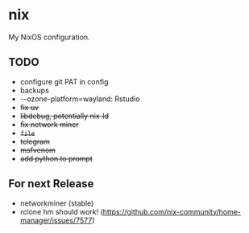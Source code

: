 # nix

My NixOS configuration.

## TODO
- configure git PAT in config
- backups
- --ozone-platform=wayland: Rstudio
- ~~fix uv~~
- ~~libdebug, potentially nix-ld~~
- ~~fix network miner~~
- ~~`file`~~
- ~~telegram~~
- ~~msfvenom~~
- ~~add python to prompt~~


## For next Release
- networkminer (stable)
- rclone hm should work! (https://github.com/nix-community/home-manager/issues/7577)
